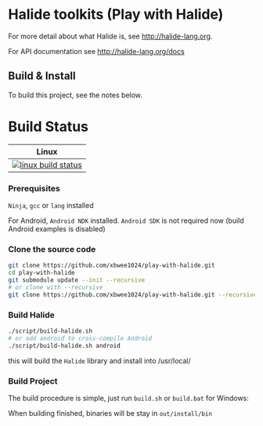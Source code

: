 # Halide toolkits (Play with Halide)

For more detail about what Halide is, see http://halide-lang.org.

For API documentation see http://halide-lang.org/docs

## Build & Install

To build this project, see the notes below.

Build Status
============

| Linux                        |
|------------------------------|
| [![linux build status][1]][2]|

[1]: https://travis-ci.org/xbwee1024/play-with-halide.svg?branch=master
[2]: https://travis-ci.org/xbwee1024/play-with-halide

### Prerequisites
`Ninja`, `gcc` or `lang` installed

For Android,
`Android NDK` installed. `Android SDK` is not required now (build Android examples is disabled)

### Clone the source code
```bash
git clone https://github.com/xbwee1024/play-with-halide.git
cd play-with-halide
git submodule update --init --recursive
# or clone with --recursive
git clone https://github.com/xbwee1024/play-with-halide.git --recursive
```

### Build Halide

```bash
./script/build-halide.sh
# or add android to cross-compile Android
./script/build-halide.sh android
```
this will build the `Halide` library and install into /usr/local/


### Build Project

The build procedure is simple, just run `build.sh` or `build.bat` for Windows:

When building finished, binaries will be stay in `out/install/bin`
